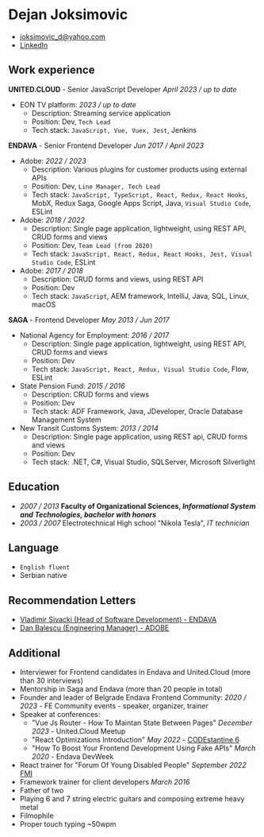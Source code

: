 # Dejan Joksimovic
* joksimovic_d@yahoo.com
* [LinkedIn](https://www.linkedin.com/in/dejan-joksimovi%C4%87-60a95782/)

## Work experience

<b>UNITED.CLOUD</b> - Senior JavaScript Developer *April 2023 / up to date*
* EON TV platform: *2023 / up to date*
    - Description: Streaming service application
    - Position: Dev, `Tech Lead`
    - Tech stack: `JavaScript, Vue, Vuex, Jest`, Jenkins

<b>ENDAVA</b> - Senior Frontend Developer *Jun 2017 / April 2023*
* Adobe: *2022 / 2023*
    - Description: Various plugins for customer products using external APIs
    - Position:  Dev, `Line Manager, Tech Lead`
    - Tech stack: `JavaScript, TypeScript, React, Redux, React Hooks`, MobX, Redux Saga, Google Apps Script, Java, `Visual Studio Code`, ESLint
* Adobe: *2018 / 2022*
    - Description: Single page application, lightweight, using REST API, CRUD forms and views
    - Position: Dev, `Team Lead (from 2020)`
    - Tech stack: `JavaScript, React, Redux, React Hooks, Jest, Visual Studio Code`, ESLint
* Adobe: *2017 / 2018*
    - Description: CRUD forms and views, using REST API
    - Position: Dev
    - Tech stack: `JavaScript`, AEM framework, IntelliJ, Java, SQL, Linux, macOS

<b>SAGA</b> - Frontend Developer *May 2013 / Jun 2017*
* National Agency for Employment: *2016 / 2017*
    - Description: Single page application, lightweight, using REST API, CRUD forms and views
    - Position: Dev
    - Tech stack: `JavaScript, React, Redux, Visual Studio Code`, Flow, ESLint
* State Pension Fund: *2015 / 2016*
    - Description: CRUD forms and views
    - Position: Dev
    - Tech stack: ADF Framework, Java, JDeveloper, Oracle Database Management System
* New Transit Customs System: *2013 / 2014*
    - Description: Single page application, using REST api, CRUD forms and views
    - Position: Dev
    - Tech stack: .NET, C#, Visual Studio, SQLServer, Microsoft Silverlight

## Education
- *2007 / 2013*
__Faculty of Organizational Sciences, *Informational System and Technologies, bachelor with honors*__
- *2003 / 2007*
Electrotechnical High school "Nikola Tesla", *IT technician*

## Language
* `English fluent`
* Serbian native

## Recommendation Letters
* <a href="https://github.com/DejanJoksimovic/CV/raw/master/Recommendation%20from%20Vladimir%20Sivacki%20-%20ENDAVA.pdf" target="_blank">Vladimir Sivacki (Head of Software Development) - ENDAVA</a>
* <a href="https://github.com/DejanJoksimovic/CV/raw/master/Recommandation%20from%20Dan%20Balescu%20-%20ADOBE.pdf" target="_blank">Dan Balescu (Engineering Manager) - ADOBE</a>

## Additional
* Interviewer for Frontend candidates in Endava and United.Cloud (more than 30 interviews)
* Mentorship in Saga and Endava (more than 20 people in total)
* Founder and leader of Belgrade Endava Frontend Community: *2020 / 2023* - FE Community events - speaker, organizer, trainer
* Speaker at conferences:
    * "Vue Js Router - How To Maintan State Between Pages" *December 2023* - United.Cloud Meetup
    * "React Optimizations Introduction" *May 2022* - [CODEstantine 6](https://codestantine.com/dejan-joksimovic/)
    * "How To Boost Your Frontend Development Using Fake APIs" *March 2020* - Endava DevWeek
* React trainer for "Forum Of Young Disabled People" *September 2022* [FMI](https://fmi.rs/)
* Framework trainer for client developers *March 2016*
* Father of two
* Playing 6 and 7 string electric guitars and composing extreme heavy metal
* Filmophile
* Proper touch typing ~50wpm